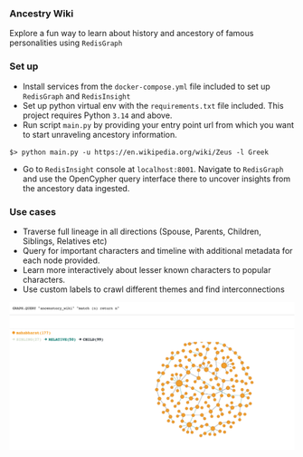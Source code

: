 ### Ancestry Wiki 

Explore a fun way to learn about history and ancestory of famous personalities using `RedisGraph`

### Set up

- Install services from the `docker-compose.yml` file included to set up `RedisGraph` and `RedisInsight` 
- Set up python virtual env with the `requirements.txt` file included. This project requires Python `3.14` and above.
- Run script `main.py` by providing your entry point url from which you want to start unraveling ancestory information.
```commandline
$> python main.py -u https://en.wikipedia.org/wiki/Zeus -l Greek 
```
- Go to `RedisInsight` console at `localhost:8001`. Navigate to `RedisGraph` and use the OpenCypher query interface there to uncover insights from the ancestory data ingested. 

### Use cases

- Traverse full lineage in all directions (Spouse, Parents, Children, Siblings, Relatives etc)
- Query for important characters and timeline with additional metadata for each node provided. 
- Learn more interactively about lesser known characters to popular characters. 
- Use custom labels to crawl different themes and find interconnections

![System Metrics](./images/mahabharat.png)